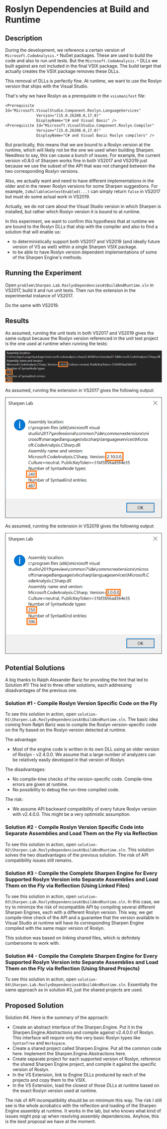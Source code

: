 # Roslyn Dependencies at Build and Runtime

## Description

During the development, we reference a certain version of `Microsoft.CodeAnalysis.*` NuGet packages. These are used to build the code and also to run unit tests. But the `Microsoft.CodeAnalysis.*` DLLs we built against are not included in the final VSIX package. The build target that actually creates the VSIX package removes these DLLs.

This removal of DLLs is perfectly fine. At runtime, we want to use the Roslyn version that ships with the Visual Studio.

That's why we have Roslyn as a prerequisite in the `vsixmanifest` file:

    <Prerequisite Id="Microsoft.VisualStudio.Component.Roslyn.LanguageServices"
                  Version="[15.0.26208.0,17.0)"
                  DisplayName="C# and Visual Basic" />
    <Prerequisite Id="Microsoft.VisualStudio.Component.Roslyn.Compiler"
                  Version="[15.0.26208.0,17.0)"
                  DisplayName="C# and Visual Basic Roslyn compilers" />

But practically, this means that we are bound to a Roslyn version at the runtime, which will likely not be the one we used when building Sharpen. Needless to say, this can cause a bunch of issues. For example, the current version v0.8.0 of Sharpen works fine in both VS2017 and VS2019 just because we use the subset of the API that was not changed between the two corresponding Roslyn versions.

Also, we actually want and need to have different implementations in the older and in the newer Roslyn versions for some Sharpen suggestions. For example, `IsNullableContextEnabled(...)` can simply return `false` in VS2017 but must do some actual work in VS2019.

Actually, we do not care about the Visual Studio version in which Sharpen is installed, but rather which Roslyn version it is bound to at runtime.

In this experiment, we want to confirm this hypothesis that at runtime we are bound to the Roslyn DLLs that ship with the compiler and also to find a solution that will enable us:

- to deterministically support both VS2017 and VS2019 (and ideally future version of VS as well) within a single Sharpen VSIX package.
- to be able to have Roslyn version dependent implementations of some of the Sharpen Engine's methods.

## Running the Experiment

Open `problem\Sharpen.Lab.RoslynDependenciesAtBuildAndRuntime.sln` in VS2017, build it and run unit tests. Then run the extension in the experimental instance of VS2017.

Do the same with VS2019.

## Results

As assumed, running the unit tests in both VS2017 and VS2019 gives the same output because the Roslyn version referenced in the unit test project is the one used at runtime when running the tests:

![Unit tests output](images/unit-test-output.png)

As assumed, running the extension in VS2017 gives the following output:

![VS2017 output](images/vs2017-output.png)

As assumed, running the extension in VS2019 gives the following output:

![VS2019 output](images/vs2019-output.png)

## Potential Solutions

A big thanks to Ralph Alexander Bariz for providing the hint that led to Solution #1! This led to three other solutions, each addressing disadvantages of the previous one.

### Solution #1 - Compile Roslyn Version Specific Code on the Fly

To see this solution in action, open `solution-01\Sharpen.Lab.RoslynDependenciesAtBuildAndRuntime.sln`. The basic idea coming from Ralph Bariz was to compile the Roslyn version-specific code on the fly based on the Roslyn version detected at runtime.

The advantage:

- Most  of the engine code is written in its own DLL using an older version of Roslyn - v2.4.0.0. We assume that a large number of analyzers can be relatively easily developed in that version of Roslyn.

The disadvantages:

- No compile-time checks of the version-specific code. Compile-time errors are given at runtime.
- No possibility to debug the run-time compiled code.

The risk:

- We assume API backward compatibility of every future Roslyn version with v2.4.0.0. This might be a very optimistic assumption.

### Solution #2 - Compile Roslyn Version Specific Code into Separate Assemblies and Load Them on the Fly via Reflection

To see this solution in action, open `solution-02\Sharpen.Lab.RoslynDependenciesAtBuildAndRuntime.sln`. This solution solves the two disadvantages of the previous solution. The risk of API compatibility issues still remains. 

### Solution #3 - Compile the Complete Sharpen Engine for Every Supported Roslyn Version into Separate Assemblies and Load Them on the Fly via Reflection (Using Linked Files)

To see this solution in action, open `solution-03\Sharpen.Lab.RoslynDependenciesAtBuildAndRuntime.sln`. In this case, we try to minimize the risk of incompatible API by compiling several different Sharpen Engines, each with a different Roslyn version. This way, we get compile-time check of the API and a guarantee that the version available in Visual Studio at runtime will have its corresponding Sharpen Engine compiled with the same major version of Roslyn.

This solution was based on linking shared files, which is definitely cumbersome to work with.


### Solution #4 - Compile the Complete Sharpen Engine for Every Supported Roslyn Version into Separate Assemblies and Load Them on the Fly via Reflection (Using Shared Projects)

To see this solution in action, open `solution-04\Sharpen.Lab.RoslynDependenciesAtBuildAndRuntime.sln`. Essentially the same approach as in solution #3, just the shared projects are used.

## Proposed Solution

Solution #4. Here is the summary of the approach:

- Create an abstract interface of the Sharpen.Engine. Put it in the Sharpen.Engine.Abstractions and compile against v2.4.0.0 of Roslyn. This interface will require only the very basic Roslyn types like `SyntaxTree` and `Workspace`.
- Create a shared project called Sharpen.Engine. Put all the common code here. Implement the Sharpen.Engine.Abstractions here.
- Create separate project for each supported version of Roslyn, reference the shared Sharpen Engine project, and compile it against the specific version of Roslyn.
- In the VS Extension, link to Engine DLLs produced by each of the projects and copy them to the VSIX.
- In the VS Extension, load the closest of those DLLs at runtime based on the exact Roslyn version used at runtime.

The risk of API incompatibility should be on minimum this way. The risk I still see is the whole acrobatics with the reflection and loading of the Sharpen Engine assembly at runtime. It works in the lab, but who knows what kind of issues might pop up when resolving assembly dependencies. Anyhow, this is the best proposal we have at the moment.